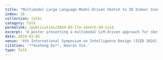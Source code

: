 ```yaml
---
title: "Multimodal Large Language Model-Driven Sketch to 3D Indoor Scene Synthesis"
index: 16
collection: talks
category: Talk
permalink: /publication/2024-03-llm-sketch-3d-isid
excerpt: 'A poster presenting a multimodal LLM-driven approach for sketch-to-3D indoor scene synthesis. (Best Poster Award)'
date: 2024-03-01
venue: '4th International Symposium on Intelligence Design (ISID 2024), Online'
citation: '**Xusheng Du**, Haoran Xie.'
type: Talk
---
```



